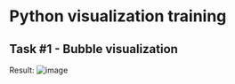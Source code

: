 # Python visualization training

## Task #1 - Bubble visualization

Result:
![image](https://user-images.githubusercontent.com/36714810/163471471-b8ec5e02-0147-4c95-b12d-079955a1bcce.png)
